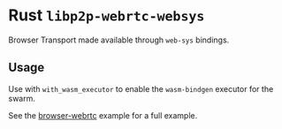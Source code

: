 # Rust `libp2p-webrtc-websys`

Browser Transport made available through `web-sys` bindings.

## Usage

Use with `with_wasm_executor` to enable the `wasm-bindgen` executor for the swarm.

See the [browser-webrtc](../../examples/browser-webrtc) example for a full example.
